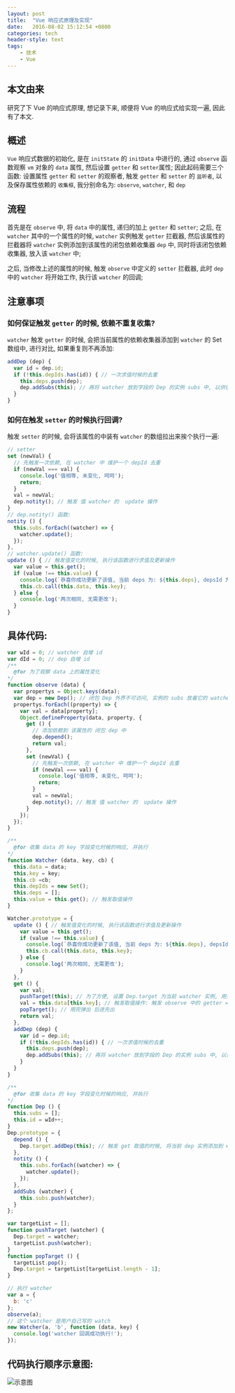 ```yaml
---
layout: post
title:  "Vue 响应式原理及实现"
date:   2016-08-02 15:12:54 +0800
categories: tech
header-style: text
tags:
    - 技术
    - Vue
---
```


## 本文由来

研究了下 Vue 的响应式原理, 想记录下来, 顺便将 Vue 的响应式给实现一遍, 因此有了本文.

## 概述

`Vue` 响应式数据的初始化, 是在 `initState` 的 `initData` 中进行的, 通过 `observe` 函数观察 `vm` 对象的 `data` 属性, 然后设置 `getter` 和 `setter`属性;
因此起码需要三个函数: 设置属性 `getter` 和 `setter` 的观察者, 触发 `getter` 和 `setter` 的 `监听者`, 以及保存属性依赖的 `收集框`, 我分别命名为: `observe`, `watcher`, 和 `dep`

## 流程

首先是在 `observe` 中, 将 `data` 中的属性, 递归的加上 `getter` 和 `setter`; 之后, 在 `watcher` 其中的一个属性的时候, `watcher` 实例触发 `getter` 拦截器, 然后该属性的拦截器将 `watcher` 实例添加到该属性的闭包依赖收集器 `dep` 中, 同时将该闭包依赖收集器, 放入该 `watcher` 中;

之后, 当修改上述的属性的时候, 触发 `observe` 中定义的 `setter` 拦截器, 此时 `dep` 中的 `watcher` 将开始工作, 执行该 `watcher` 的回调;

## 注意事项

### 如何保证触发 `getter` 的时候, 依赖不重复收集?

`watcher` 触发 `getter` 的时候, 会把当前属性的依赖收集器添加到 `watcher` 的 Set 数组中, 进行对比, 如果重复则不再添加:

```js
addDep (dep) {
  var id = dep.id;
  if (!this.depIds.has(id)) { // 一次求值时候的去重
    this.deps.push(dep);
    dep.addSubs(this); // 再将 watcher 放到字段的 Dep 的实例 subs 中, 以供值变化的时候 执行 notity, 把 subs 中的 watcher 拉出来挨个执行一遍
  }
}
```

### 如何在触发 `setter` 的时候执行回调?

触发 `setter` 的时候, 会将该属性的中装有 `watcher` 的数组拉出来挨个执行一遍:

```js
// setter
set (newVal) {
  // 先触发一次依赖, 在 watcher 中 维护一个 depId 去重
  if (newVal === val) {
    console.log('值相等, 未变化, 呵呵');
    return;
  }
  val = newVal;
  dep.notity(); // 触发 值 watcher 的  update 操作
}
// dep.notity() 函数: 
notity () {
  this.subs.forEach((watcher) => {
    watcher.update();
  });
},
// watcher.update() 函数:
update () { // 触发值变化的时候, 执行该函数进行求值及更新操作
  var value = this.get();
  if (value !== this.value) {
    console.log(`恭喜你成功更新了该值, 当前 deps 为: ${this.deps}, depsId 为: ${this.depIds}, 旧值为: ${this.value}, 新值为: ${value}`);
    this.cb.call(this.data, this.key);
  } else {
    console.log('两次相同, 无需更改');
  }
}
```

## 具体代码:

```js
var wId = 0; // watcher 自增 id
var dId = 0; // dep 自增 id
/**
  @for 为了观察 data 上的属性变化
*/
function observe (data) {
  var propertys = Object.keys(data);
  var dep = new Dep(); // 闭包 Dep 外界不可访问, 实例的 subs 放着它的 watcher
  propertys.forEach((property) => {
    var val = data[property];
    Object.defineProperty(data, property, {
      get () {
        // 添加依赖到 该属性的 闭包 dep 中
        dep.depend();
        return val;
      },
      set (newVal) {
        // 先触发一次依赖, 在 watcher 中 维护一个 depId 去重
        if (newVal === val) {
          console.log('值相等, 未变化, 呵呵');
          return;
        }
        val = newVal;
        dep.notity(); // 触发 值 watcher 的  update 操作
      }
    });
  });
}

/**
  @for 收集 data 的 key 字段变化时候的响应, 并执行
*/
function Watcher (data, key, cb) {
  this.data = data;
  this.key = key;
  this.cb =cb;
  this.depIds = new Set();
  this.deps = [];
  this.value = this.get(); // 触发取值操作
}

Watcher.prototype = {
  update () { // 触发值变化的时候, 执行该函数进行求值及更新操作
    var value = this.get();
    if (value !== this.value) {
      console.log(`恭喜你成功更新了该值, 当前 deps 为: ${this.deps}, depsId 为: ${this.depIds}, 旧值为: ${this.value}, 新值为: ${value}`);
      this.cb.call(this.data, this.key);
    } else {
      console.log('两次相同, 无需更改');
    }
  },
  get () {
    var val;
    pushTarget(this); // 为了方便, 设置 Dep.target 为当前 watcher 实例, 用完即删
    val = this.data[this.key]; // 触发取值操作: 触发 observe 中的 getter => 触发 key 字段的 dep.depend() => 触发 watcher 的 addDep => 
    popTarget(); // 用完弹出 后进先出
    return val;
  },
  addDep (dep) {
    var id = dep.id;
    if (!this.depIds.has(id)) { // 一次求值时候的去重
      this.deps.push(dep);
      dep.addSubs(this); // 再将 watcher 放到字段的 Dep 的实例 subs 中, 以供值变化的时候 执行 notity, 把 subs 中的 watcher 拉出来挨个执行一遍
    }
  }
}

/**
  @for 收集 data 的 key 字段变化时候的响应, 并执行
*/
function Dep () {
  this.subs = [];
  this.id = wId++;
}
Dep.prototype = {
  depend () {
    Dep.target.addDep(this); // 触发 get 取值的时候, 将当前 dep 实例添加到 watcher 中
  },
  notity () {
    this.subs.forEach((watcher) => {
      watcher.update();
    });
  },
  addSubs (watcher) {
    this.subs.push(watcher);
  }
};

var targetList = [];
function pushTarget (watcher) {
  Dep.target = watcher;
  targetList.push(watcher);
}
function popTarget () {
  targetList.pop();
  Dep.target = targetList[targetList.length - 1];
}

// 执行 watcher
var a = {
  b: 'c'
};
observe(a);
// 这个 watcher 是用户自己写的 watch
new Watcher(a, 'b', function (data, key) {
  console.log('watcher 回调成功执行!');
});
```

## 代码执行顺序示意图:

![示意图](https://static.xheldon.cn/img/in-post/2016/vue-reactive.png "效果示意")
